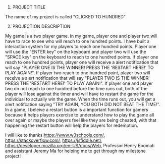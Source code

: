 1. PROJECT TITLE

The name of my project is called "CLICKED TO HUNDRED"

2. PROJECTION DESCRIPTION

My game is a two player game. In my game, player one and player two will have to race
to see who will reach to one hundred points. I have built a interaction system for my
players to reach one hundred points. Player one will use the "ENTER key" on the keyboard
and player two will use the "SPACE key" on the keyboard to reach to one hundred points.
If player one reach to one hundred points, player one will receive a alert notification that will say
"PLAYER ONE IS THE WINNER! PRESS THE 'RESTART HERE!' TO PLAY AGAIN!". If player two reach to one hundred point,
player two will receive a alert notification that will say "PLAYER TWO IS THE WINNER! PRESS THE 'RESTART HERE!' TO PLAY AGAIN!".
If player one and player two do not reach to one hundred before the time runs out, both of the player will lose against the timer
and will have to restart the game for the individual to actually win the game. When the time runs out, you will get a alert notifcation
saying "TRY AGAIN, YOU BOTH DID NOT BEAT THE TIME!". In a game, I beleive a restart button is a important function for gamers because
it helps players exercise to understand how to play the game all over again or maybe the players feel like they are being cheated, with that happening the restart button will help the players for redemption.

I will like to thanks https://www.w3schools.com/, https://stackoverflow.com/, https://jsfiddle.net/, https://developer.mozilla.org/en-US/docs/Web, Professor Henry Ebomah and assistant Jeremy Ma for helping me to get through my milestone project!
